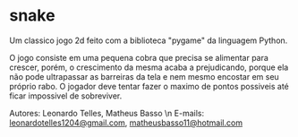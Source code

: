 # snake
Um classico jogo 2d feito com a biblioteca "pygame" da linguagem Python.

O jogo consiste em uma pequena cobra que precisa se alimentar para crescer, porém, o crescimento da mesma acaba a prejudicando, porque ela não pode ultrapassar as barreiras da tela e nem mesmo encostar em seu próprio rabo. O jogador deve tentar fazer o maximo de pontos possiveis até ficar impossivel de sobreviver.

Autores: Leonardo Telles, Matheus Basso
\n E-mails: leonardotelles1204@gmail.com, matheusbasso11@hotmail.com

